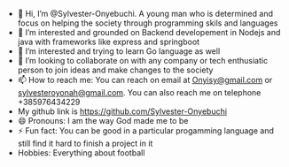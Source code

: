 - 👋 Hi, I’m @Sylvester-Onyebuchi. A young man who is determined and focus on helping the society through programming skils and languages
- 👀 I’m interested and  grounded on Backend developement in Nodejs and java with frameworks like express and springboot
- 👀 I’m interested and trying to learn Go language as well
- 💞️ I’m looking to collaborate on with any company or tech enthusiatic person to join ideas and make changes to the society
- 📫 How to reach me: You can reach on email at Onyisy@gmail.com or sylvesteroyonah@gmail.com. You can also reach me on telephone +385976434229
- My github link is https://github.com/Sylvester-Onyebuchi
- 😄 Pronouns: I am the way God made me to be
- ⚡ Fun fact: You can be good in a particular progamming language and still find it hard to finish a project in it
- Hobbies: Everything about football 

